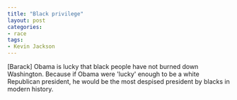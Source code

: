 ```yaml
---
title: "Black privilege"
layout: post
categories:
- race
tags:
- Kevin Jackson
---
```


[Barack] Obama is lucky that black people have not burned down Washington. Because if Obama were 'lucky' enough to be a white Republican president, he would be the most despised president by blacks in modern history.